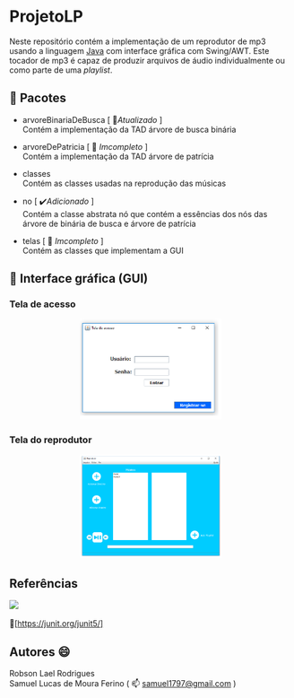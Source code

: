 # ProjetoLP

Neste repositório contém a implementação de um reprodutor de mp3 usando a linguagem [Java] com interface gráfica com Swing/AWT. Este tocador de mp3 é capaz de produzir arquivos de áudio individualmente ou como parte de uma _playlist_.

[Java]: https://pt.wikipedia.org/wiki/Java_(linguagem_de_programa%C3%A7%C3%A3o)

## :file_folder: Pacotes

 - arvoreBinariaDeBusca [ :hammer:_Atualizado_ ]  
 	Contém a implementação da TAD árvore de busca binária  
 	
 
 - arvoreDePatricia [ :construction: _Imcompleto_ ]  
 	Contém a implementação da TAD árvore de patrícia  
  
 - classes  
 	Contém as classes usadas na reprodução das músicas 
  
 - no [ :heavy_check_mark:_Adicionado_ ]  
   	Contém a classe abstrata nó que contém a essências dos nós das árvore de binária de busca e árvore de patrícia  
    
 - telas [ :construction: _Imcompleto_ ]  
 	Contém as classes que implementam a GUI  
  


## :art: Interface gráfica (GUI)
### 	Tela de acesso
<p align="center">
<img src="https://github.com/LaelRodrigues/ProjetoLP/blob/master/imagensParaGui/imagensReadme/telaLogin.png" width="50%"  />
</p>


### 	Tela do reprodutor

<p align="center">
<img src="https://github.com/LaelRodrigues/ProjetoLP/blob/master/imagensParaGui/imagensReadme/reprodutor.png" width="50%"  />
</p>


## Referências 


<p align="left">
<img src="https://cdn-images-1.medium.com/max/982/1*AiTBjfsoj3emarTpaeNgKQ.png" width="14%"  />
</p>

:link:[https://junit.org/junit5/]

[https://junit.org/junit5/]: https://junit.org/junit5/

## Autores :smile:

Robson Lael Rodrigues  
Samuel Lucas de Moura Ferino	( :mailbox: <samuel1797@gmail.com> )
